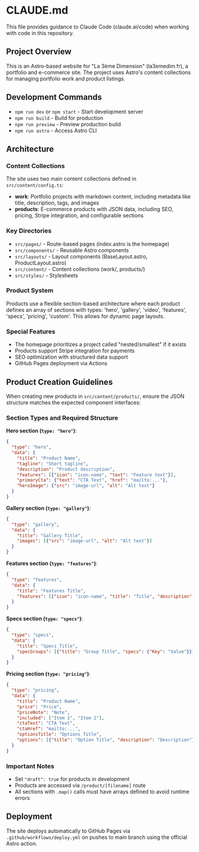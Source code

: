# CLAUDE.md

This file provides guidance to Claude Code (claude.ai/code) when working with code in this repository.

## Project Overview

This is an Astro-based website for "La 3ème Dimension" (la3emedim.fr), a portfolio and e-commerce site. The project uses Astro's content collections for managing portfolio work and product listings.

## Development Commands

- `npm run dev` or `npm start` - Start development server
- `npm run build` - Build for production  
- `npm run preview` - Preview production build
- `npm run astro` - Access Astro CLI

## Architecture

### Content Collections
The site uses two main content collections defined in `src/content/config.ts`:

- **work**: Portfolio projects with markdown content, including metadata like title, description, tags, and images
- **products**: E-commerce products with JSON data, including SEO, pricing, Stripe integration, and configurable sections

### Key Directories
- `src/pages/` - Route-based pages (index.astro is the homepage)
- `src/components/` - Reusable Astro components
- `src/layouts/` - Layout components (BaseLayout.astro, ProductLayout.astro)
- `src/content/` - Content collections (work/, products/)
- `src/styles/` - Stylesheets

### Product System
Products use a flexible section-based architecture where each product defines an array of sections with types: 'hero', 'gallery', 'video', 'features', 'specs', 'pricing', 'custom'. This allows for dynamic page layouts.

### Special Features
- The homepage prioritizes a project called "nested/smallest" if it exists
- Products support Stripe integration for payments
- SEO optimization with structured data support
- GitHub Pages deployment via Actions

## Product Creation Guidelines

When creating new products in `src/content/products/`, ensure the JSON structure matches the expected component interfaces:

### Section Types and Required Structure

**Hero section (`type: "hero"`)**:
```json
{
  "type": "hero",
  "data": {
    "title": "Product Name",
    "tagline": "Short tagline",
    "description": "Product description",
    "features": [{"icon": "icon-name", "text": "Feature text"}],
    "primaryCta": {"text": "CTA Text", "href": "mailto:..."},
    "heroImage": {"src": "image-url", "alt": "Alt text"}
  }
}
```

**Gallery section (`type: "gallery"`)**:
```json
{
  "type": "gallery",
  "data": {
    "title": "Gallery Title",
    "images": [{"src": "image-url", "alt": "Alt text"}]
  }
}
```

**Features section (`type: "features"`)**:
```json
{
  "type": "features", 
  "data": {
    "title": "Features Title",
    "features": [{"icon": "icon-name", "title": "Title", "description": "Description"}]
  }
}
```

**Specs section (`type: "specs"`)**:
```json
{
  "type": "specs",
  "data": {
    "title": "Specs Title",
    "specGroups": [{"title": "Group Title", "specs": {"Key": "Value"}}]
  }
}
```

**Pricing section (`type: "pricing"`)**:
```json
{
  "type": "pricing",
  "data": {
    "title": "Product Name",
    "price": "Price",
    "priceNote": "Note",
    "included": ["Item 1", "Item 2"],
    "ctaText": "CTA Text",
    "ctaHref": "mailto:...",
    "optionsTitle": "Options Title", 
    "options": [{"title": "Option Title", "description": "Description"}]
  }
}
```

### Important Notes
- Set `"draft": true` for products in development
- Products are accessed via `/product/[filename]` route
- All sections with `.map()` calls must have arrays defined to avoid runtime errors

## Deployment

The site deploys automatically to GitHub Pages via `.github/workflows/deploy.yml` on pushes to main branch using the official Astro action.